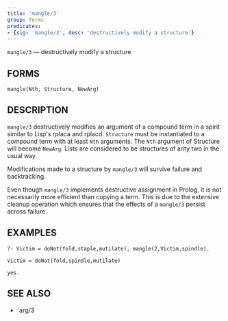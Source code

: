 ```yaml
---
title: 'mangle/3'
group: Terms
predicates:
- {sig: 'mangle/3', desc: 'destructively modify a structure'}
---
```

`mangle/3` — destructively modify a structure

## FORMS
```
mangle(Nth, Structure, NewArg)
```
## DESCRIPTION

`mangle/3` destructively modifies an argument of a compound term in a spirit similar to Lisp's rplaca and rplacd. `Structure` must be instantiated to a compound term with at least `Nth` arguments. The `Nth` argument of Structure will become `NewArg`. Lists are considered to be structures of arity two in the usual way.

Modifications made to a structure by `mangle/3` will survive failure and backtracking.

Even though `mangle/3` implements destructive assignment in Prolog, it is not necessarily more efficient than copying a term. This is due to the extensive cleanup operation which ensures that the effects of a `mangle/3` persist across failure.

## EXAMPLES
```
?- Victim = doNot(fold,staple,mutilate), mangle(2,Victim,spindle).

Victim = doNot(fold,spindle,mutilate)

yes.
```
## SEE ALSO

- `arg/3

